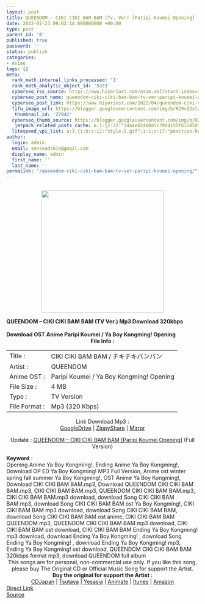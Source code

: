 ```yaml
---
layout: post
title: QUEENDOM – CIKI CIKI BAM BAM (Tv. Ver) [Paripi Koumei Opening]
date: 2022-07-23 09:02:14.000000000 +00:00
type: post
parent_id: '0'
published: true
password: ''
status: publish
categories:
- Anime
tags: []
meta:
  rank_math_internal_links_processed: '1'
  rank_math_analytic_object_id: '5333'
  cyberseo_rss_source: https://www.hiyoriost.com/atom.xml?start-index=1
  cyberseo_post_name: queendom-ciki-ciki-bam-bam-tv-ver-paripi-koumei-opening
  cyberseo_post_link: https://www.hiyoriost.com/2022/04/queendom-ciki-ciki-bam-bam-paripi.html
  fifu_image_url: https://blogger.googleusercontent.com/img/b/R29vZ2xl/AVvXsEhFAcKF_bTvYR0_uP6uwzudY3SBVKeSqy1DMkqDMjjuySAAM47xzCbzjsRNs_aIG918FboyXjG0mRyoMowHnwKzpjmmhtctn3YAw1EDOwJXHFMMoauv8nQ1IC7moBMbfaprweU8IMPQvTDakqOUX9fqgq4Jb5GjS6HjXFeZfLIxbhNtdImLLu87vgSl/s320/chikichikibanban.png
  _thumbnail_id: '27942'
  cyberseo_thumb_source: https://blogger.googleusercontent.com/img/b/R29vZ2xl/AVvXsEhFAcKF_bTvYR0_uP6uwzudY3SBVKeSqy1DMkqDMjjuySAAM47xzCbzjsRNs_aIG918FboyXjG0mRyoMowHnwKzpjmmhtctn3YAw1EDOwJXHFMMoauv8nQ1IC7moBMbfaprweU8IMPQvTDakqOUX9fqgq4Jb5GjS6HjXFeZfLIxbhNtdImLLu87vgSl/s320/chikichikibanban.png
  _jetpack_related_posts_cache: a:1:{s:32:"14a4e824e0e5c79d4155f61285dfeced";a:2:{s:7:"expires";i:1663495151;s:7:"payload";a:3:{i:0;a:1:{s:2:"id";i:26150;}i:1;a:1:{s:2:"id";i:28391;}i:2;a:1:{s:2:"id";i:28135;}}}}
  litespeed_vpi_list: a:3:{i:0;s:11:"style-5.gif";i:1;s:17:"position-head.png";i:2;s:15:"svg+xml;base64,";}
author:
  login: admin
  email: senseads014@gmail.com
  display_name: admin
  first_name: ''
  last_name: ''
permalink: "/queendom-ciki-ciki-bam-bam-tv-ver-paripi-koumei-opening/"
---
```

<div class="separator" style="clear: both;"><a href="https://blogger.googleusercontent.com/img/b/R29vZ2xl/AVvXsEhFAcKF_bTvYR0_uP6uwzudY3SBVKeSqy1DMkqDMjjuySAAM47xzCbzjsRNs_aIG918FboyXjG0mRyoMowHnwKzpjmmhtctn3YAw1EDOwJXHFMMoauv8nQ1IC7moBMbfaprweU8IMPQvTDakqOUX9fqgq4Jb5GjS6HjXFeZfLIxbhNtdImLLu87vgSl/s605/chikichikibanban.png" style="display: block; padding: 1em 0; text-align: center; "><img alt border="0" data-original-height="605" data-original-width="605" src="{{ site.baseurl }}/assets/2022/07/chikichikibanban.png" width="320" /></a></div>
<div class="judulpost">
<b>QUEENDOM – CIKI CIKI BAM BAM (TV Ver.) Mp3 Download 320kbps<br />
<br />
Download OST Anime Paripi Koumei / Ya Boy Kongming! Opening</b>
</div>
<div class="linkdownload" align="center"><b>File Info : </b></div>
<div class="info2" id="Info">
<table>
<tbody>
<tr>
<td class="tablex">Title :</td>
<td>CIKI CIKI BAM BAM / チキチキバンバン</td>
</tr>
<tr>
<td class="tablex">Artist :</td>
<td>QUEENDOM</td>
</tr>
<tr>
<td class="tablex">Anime OST :</td>
<td>Paripi Koumei / Ya Boy Kongming! Opening</td>
</tr>
<tr>
<td class="tablex">File Size :</td>
<td>4 MB</td>
</tr>
<tr>
<td class="tablex">Type :</td>
<td>TV Version</td>
</tr>
<tr>
<td class="tablex">File Format :</td>
<td>Mp3 (320 Kbps)</td>
</tr>
</tbody>
</table>
</div>
<div style="text-align: center;">
<div class="smokeddl">
<div class="linkdownload">Link Download Mp3 : </div>
<div class="smokeurl">
<a href="https://drive.google.com/file/d/1qVtcv_em3phJHDPKbpAxHdK6tBMM0D9L/view?usp=drivesdk" rel="nofollow noopener" target="_blank">GoogleDrive</a> | <a href="https://www2.zippyshare.com/v/c7IznFxa/file.html" rel="nofollow noopener" target="_blank">ZippyShare</a> | <a href="https://mir.cr/1I5JJDSC" rel="nofollow noopener" target="_blank">Mirror</a> </div>
</div>
</div>
<p><center>Update : <a href="https://www.hiyoriost.com/2022/05/queendom-ciki-ciki-bam-bam-paripi.html" target="_blank" rel="noopener">QUEENDOM – CIKI CIKI BAM BAM [Paripi Koumei Opening]</a> (Full Version)</center></p>
<div class="keywordz"><b>Keyword</b> :
<div class="tagser">Opening Anime Ya Boy Kongming!, Ending Anime Ya Boy Kongming!, Download OP ED Ya Boy Kongming! MP3 Full Version, Anime ost winter spring fall summer Ya Boy Kongming!, OST Anime Ya Boy Kongming!, Download CIKI CIKI BAM BAM.mp3, Download QUEENDOM CIKI CIKI BAM BAM.mp3, CIKI CIKI BAM BAM.mp3, QUEENDOM CIKI CIKI BAM BAM.mp3, CIKI CIKI BAM BAM.mp3 download, download Song CIKI CIKI BAM BAM.mp3, download Song CIKI CIKI BAM BAM ost Ya Boy Kongming!, CIKI CIKI BAM BAM mp3 download, download Song CIKI CIKI BAM BAM, download Song CIKI CIKI BAM BAM ost anime, CIKI CIKI BAM BAM QUEENDOM.mp3, QUEENDOM CIKI CIKI BAM BAM mp3 download, CIKI CIKI BAM BAM ost download, CIKI CIKI BAM BAM Ending Ya Boy Kongming! mp3 download, download Ending Ya Boy Kongming! , download Song Ending Ya Boy Kongming! , download Ending Ya Boy Kongming! mp3, Ending Ya Boy Kongming! ost download, QUEENDOM CIKI CIKI BAM BAM 320kbps format mp3, download QUEENDOM full album</div>
</div>
<div class="buycd" align="center">This songs are for personal, non-commercial use only. If you like this song, please buy The Original CD or Official Music Song for support the Artist.</div>
<div class="buyat" align="center">
<span class="syclons0"><b>Buy the original for support the Artist : </b><br /> <a href="https://www.cdjapan.co.jp/" target="_blank" rel="noopener">CDJapan</a> | <a href="https://shop.tsutaya.co.jp/" target="_blank" rel="noopener">Tsutaya</a> | <a href="https://www.yesasia.com/" target="_blank" rel="noopener">Yesasia</a> | <a href="https://www.animate-onlineshop.jp/" target="_blank" rel="noopener">Animate</a> | <a href="https://www.apple.com/jp/itunes" target="_blank" rel="noopener">Itunes</a> | <a href="https://amazon.co.jp/" target="_blank" rel="noopener">Amazon</a></span></div>
<link rel="stylesheet" href="https://cdnjs.cloudflare.com/ajax/libs/font-awesome/4.7.0/css/font-awesome.min.css" />
<div class="divbtn"> <a href="https://handymansurrender.com/fihup8buzv?key=94550f7ce39444073321dde3b8782f97" class="btn"><i class="fa fa-download"></i> Direct Link</a> <br /><a href="https://www.hiyoriost.com/2022/04/queendom-ciki-ciki-bam-bam-paripi.html">Source</a> </div>
